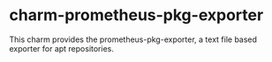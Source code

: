 # charm-prometheus-pkg-exporter
This charm provides the prometheus-pkg-exporter, a text file based exporter for apt repositories.

